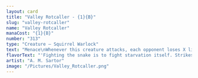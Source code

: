 ```yaml
---
layout: card
title: "Valley Rotcaller - {1}{B}"
slug: "valley-rotcaller"
name: "Valley Rotcaller"
manaCost: "{1}{B}"
number: "313"
type: "Creature — Squirrel Warlock"
text: "Menace\nWhenever this creature attacks, each opponent loses X life and you gain X life, where X is the number of other Squirrels, Bats, Lizards, and Rats you control."
flavorText: "'Fighting the snake is to fight starvation itself. Strikes synchronize with hunger pangs.'"
artist: "A. M. Sartor"
image: "/Pictures/Valley_Rotcaller.png"
---
```


